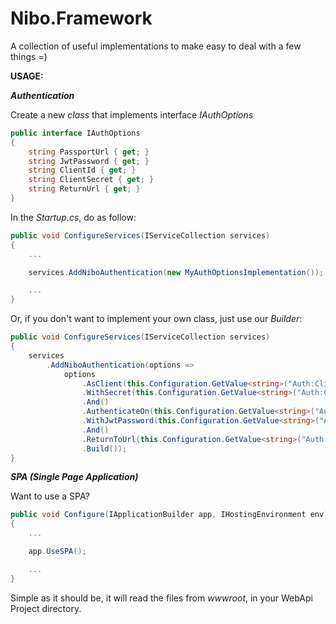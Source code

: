 # Nibo.Framework

A collection of useful implementations to make easy to deal with a few things =)

**USAGE:**

**_Authentication_**

Create a new _class_ that implements interface _IAuthOptions_

```csharp
public interface IAuthOptions
{
    string PassportUrl { get; }
    string JwtPassword { get; }
    string ClientId { get; }
    string ClientSecret { get; }
    string ReturnUrl { get; }
}
```

In the _Startup.cs_, do as follow:

```csharp
public void ConfigureServices(IServiceCollection services)
{
    ...

    services.AddNiboAuthentication(new MyAuthOptionsImplementation());

    ...
}
```

Or, if you don't want to implement your own class, just use our _Builder_:

```csharp
public void ConfigureServices(IServiceCollection services)
{
    services
        .AddNiboAuthentication(options =>
            options
                .AsClient(this.Configuration.GetValue<string>("Auth:ClientId"))
                .WithSecret(this.Configuration.GetValue<string>("Auth:ClientSecret"))
                .And()
                .AuthenticateOn(this.Configuration.GetValue<string>("Auth:PassportUrl"))
                .WithJwtPassword(this.Configuration.GetValue<string>("Auth:JwtPassword"))
                .And()
                .ReturnToUrl(this.Configuration.GetValue<string>("Auth:ReturnUrl"))
                .Build());
}
```

**_SPA (Single Page Application)_**

Want to use a SPA?

```csharp
public void Configure(IApplicationBuilder app, IHostingEnvironment env)
{
    ...

    app.UseSPA();

    ...
}
```

Simple as it should be, it will read the files from _wwwroot_, in your WebApi Project directory.
